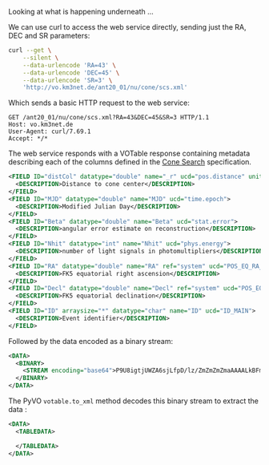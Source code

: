 Looking at what is happening underneath ...

We can use curl to access the web service directly, sending just the RA, DEC and SR parameters:
```bash
curl --get \
    --silent \
    --data-urlencode 'RA=43' \
    --data-urlencode 'DEC=45' \
    --data-urlencode 'SR=3' \
    'http://vo.km3net.de/ant20_01/nu/cone/scs.xml'
```

Which sends a basic HTTP request to the web service:
```
GET /ant20_01/nu/cone/scs.xml?RA=43&DEC=45&SR=3 HTTP/1.1
Host: vo.km3net.de
User-Agent: curl/7.69.1
Accept: */*
```

The web service responds with a VOTable response containing metadata describing each of the columns
defined in the [Cone Search](https://ivoa.net/documents/cover/ConeSearch-20060908.html) specification.
```xml
<FIELD ID="distCol" datatype="double" name="_r" ucd="pos.distance" unit="deg">
  <DESCRIPTION>Distance to cone center</DESCRIPTION>
</FIELD>
<FIELD ID="MJD" datatype="double" name="MJD" ucd="time.epoch">
  <DESCRIPTION>Modified Julian Day</DESCRIPTION>
</FIELD>
<FIELD ID="Beta" datatype="double" name="Beta" ucd="stat.error">
  <DESCRIPTION>angular error estimate on reconstruction</DESCRIPTION>
</FIELD>
<FIELD ID="Nhit" datatype="int" name="Nhit" ucd="phys.energy">
  <DESCRIPTION>number of light signals in photomultipliers</DESCRIPTION>
</FIELD>
<FIELD ID="RA" datatype="double" name="RA" ref="system" ucd="POS_EQ_RA_MAIN">
  <DESCRIPTION>FK5 equatorial right ascension</DESCRIPTION>
</FIELD>
<FIELD ID="Decl" datatype="double" name="Decl" ref="system" ucd="POS_EQ_DEC_MAIN">
  <DESCRIPTION>FK5 equatorial declination</DESCRIPTION>
</FIELD>
<FIELD ID="ID" arraysize="*" datatype="char" name="ID" ucd="ID_MAIN">
  <DESCRIPTION>Event identifier</DESCRIPTION>
</FIELD>
```

Followed by the data encoded as a binary stream:
```xml
<DATA>
  <BINARY>
    <STREAM encoding="base64">P9U8igtjUWZA6sjLfpD/lz/ZmZmZmZmaAAAALkBFmZmZmZmaQEZZmZmZmZoAAAAHQU5UMTM5NA==</STREAM>
  </BINARY>
</DATA>
```

The PyVO `votable.to_xml` method decodes this binary stream to extract the data :

```xml
<DATA>
  <TABLEDATA>

  </TABLEDATA>
</DATA>
```

